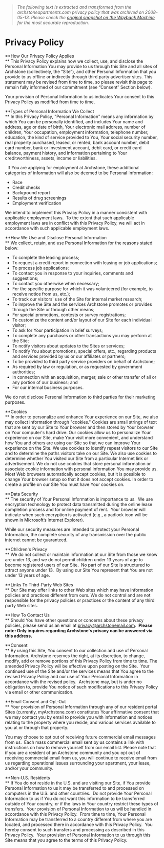 > *The following text is extracted and transformed from the archstoneapartments.com privacy policy that was archived on 2008-05-13. Please check the [original snapshot on the Wayback Machine](https://web.archive.org/web/20080513001632id_/http%3A//www.archstoneapartments.com/Privacy_Policy.htm) for the most accurate reproduction.*

# Privacy Policy

**How Our Privacy Policy Applies  
** This Privacy Policy explains how we collect, use, and disclose the Personal Information You may provide to us through this Site and all sites of Archstone (collectively, the “Site”), and other Personal Information that you provide to us offline or indirectly through third party advertiser sites. This statement may be revised from time to time, so please revisit this page to remain fully informed of our commitment (see “Consent” Section below).

Your provision of Personal Information to us indicates Your consent to this Privacy Policy as modified from time to time. 

**Types of Personal Information We Collect  
** In this Privacy Policy, "Personal Information" means any information by which You can be personally identified, and includes Your name and address, age or date of birth, Your electronic mail address, number of children, Your occupation, employment information, telephone number, education, the kind of service provided to You, Your social security number, real property purchased, leased, or rented, bank account number, debit card number, bank or investment account, debit card, or credit card balance, payment history, and information pertaining to Your creditworthiness, assets, income or liabilities.

  If You are applying for employment at Archstone, these additional categories of information will also be deemed to be Personal Information:

  * Race 
  * Credit checks 
  * Background report 
  * Results of drug screenings 
  * Employment verification



We intend to implement this Privacy Policy in a manner consistent with applicable employment laws.  To the extent that such applicable employment laws are in conflict with this Privacy Policy, we will act in accordance with such applicable employment laws.

**How We Use and Disclose Personal Information  
** We collect, retain, and use Personal Information for the reasons stated below: 

  * To complete the leasing process; 
  * To request a credit report in connection with leasing or job applications; 
  * To process job applications; 
  * To contact you in response to your inquiries, comments and suggestions; 
  * To contact you otherwise when necessary; 
  * For the specific purpose for which it was volunteered (for example, to receive notice from us, etc.); 
  * To track our visitors' use of the Site for internal market research; 
  * To improve the Site and the services Archstone promotes or provides through the Site or through other means; 
  * For special promotions, contests or survey registrations; 
  * To customize the content and/or layout of our Site for each individual visitor; 
  * To ask for Your participation in brief surveys; 
  * To complete any purchases or other transactions you may perform at the Site; 
  * To notify visitors about updates to the Sites or services; 
  * To notify You about promotions, special offers, etc., regarding products and services provided by us or our affiliates or partners; 
  * To be provided to third party service providers on behalf of Archstone; 
  * As required by law or regulation, or as requested by government authorities; 
  * In connection with an acquisition, merger, sale or other transfer of all or any portion of our business; and 
  * For our internal business purposes.



We do not disclose Personal Information to third parties for their marketing purposes.

**Cookies  
** In order to personalize and enhance Your experience on our Site, we also may collect information through "cookies." Cookies are small strings of text that are sent by our Site to Your browser and then stored by Your browser on Your computer's hard drive. Our cookies allow us to personalize Your experience on our Site, make Your visit more convenient, and understand how You and others are using our Site so that we can improve Your experience on the Site. We use cookies to identify repeat visitors to our Site and to determine the paths visitors take on our Site. We also use cookies to determine whether You visited our Site from a particular Internet link or advertisement. We do not use cookies that store personal information or associate cookie information with personal information You may provide us. Most Web browsers automatically accept cookies, but it is possible to change Your browser setup so that it does not accept cookies. In order to create a profile on our Site You must have Your cookies on.

**Data Security  
** The security of Your Personal Information is importance to us.  We use encryption technology to protect data transmitted during the online lease completion process and for online payment of rent.  Your browser will indicate when such encryption is activated (e.g., a padlock icon will be shown in Microsoft’s Internet Explorer).

While our security measures are intended to protect your Personal Information, the complete security of any transmission over the public internet cannot be guaranteed.

**Children's Privacy  
** We do not collect or maintain information at our Site from those we know are under 13, and we do not permit children under 13 years of age to become registered users of our Site.  No part of our Site is structured to attract anyone under 13.  By using our Site You represent that You are not under 13 years of age.

**Links To Third-Party Web Sites  
** Our Site may offer links to other Web sites which may have information policies and practices different from ours. We do not control and are not responsible for the privacy policies or practices or the content of any third party Web sites.

**How To Contact Us  
** Should You have other questions or concerns about these privacy policies, please send us an email at [privacy@archstonemail.com](mailto:privacy@archstonemail.com).  **Please note: Only inquires regarding Archstone's privacy can be answered via this address.**

**Consent  
** By using this Site, You consent to our collection and use of Personal Information. Archstone reserves the right, at its discretion, to change, modify, add or remove portions of this Privacy Policy from time to time. The amended Privacy Policy will be effective upon posting on the Site.  Your continued use of the Site and/or the services means that You agree to the revised Privacy Policy and our use of Your Personal Information in accordance with the revised policy.  Archstone may, but is under no obligation to, provide You notice of such modifications to this Privacy Policy via email or other communication.

**Email Consent and Opt-Out  
** Your provision of Personal Information through any of our resident portal Sites (currently, myArchstone.com) constitutes Your affirmative consent that we may contact you by email to provide you with information and notices relating to the property where you reside, and various services available to you at or through that property.

You may choose to opt out of receiving future commercial email messages from us.  Each mass commercial email sent by us contains a link with instructions on how to remove yourself from our email list. Please note that if you are a resident of an Archstone community and you opt out of receiving commercial email from us, you will continue to receive email from us regarding operational issues surrounding your apartment, your lease, and/or your community.

**Non-U.S. Residents  
** If You do not reside in the U.S. and are visiting our Site, if You provide Personal Information to us it may be transferred to and processed on computers in the U.S. and other countries.  Do not provide Your Personal Information to us if You do not want this information to be transferred outside of Your country, or if the laws in Your country restrict these types of transfers.  Your provision of Personal Information to us will be handled in accordance with this Privacy Policy.  From time to time, Your Personal Information may be transferred to a country different from where you are located, and processed there in accordance with this Privacy Policy.  You hereby consent to such transfers and processing as described in this Privacy Policy.  Your provision of Personal Information to us through this Site means that you agree to the terms of this Privacy Policy. 
